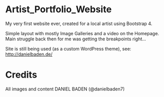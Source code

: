 # Artist_Portfolio_Website

My very first website ever, created for a local artist using Bootstrap 4.

Simple layout with mostly Image Galleries and a video on the Homepage.
Main struggle back then for me was getting the breakpoints right...

Site is still being used (as a custom WordPress theme), see: http://danielbaden.de/

# Credits

All images and content DANIEL BADEN (@danielbaden7)


